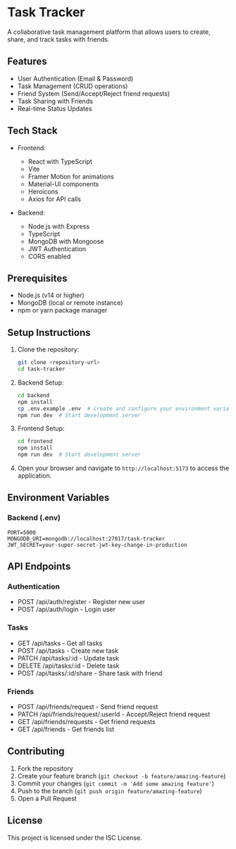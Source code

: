 # Task Tracker

A collaborative task management platform that allows users to create, share, and track tasks with friends.

## Features

- User Authentication (Email & Password)
- Task Management (CRUD operations)
- Friend System (Send/Accept/Reject friend requests)
- Task Sharing with Friends
- Real-time Status Updates

## Tech Stack

- Frontend:

  - React with TypeScript
  - Vite
  - Framer Motion for animations
  - Material-UI components
  - Heroicons
  - Axios for API calls

- Backend:
  - Node.js with Express
  - TypeScript
  - MongoDB with Mongoose
  - JWT Authentication
  - CORS enabled

## Prerequisites

- Node.js (v14 or higher)
- MongoDB (local or remote instance)
- npm or yarn package manager

## Setup Instructions

1. Clone the repository:

   ```bash
   git clone <repository-url>
   cd task-tracker
   ```

2. Backend Setup:

   ```bash
   cd backend
   npm install
   cp .env.example .env  # Create and configure your environment variables
   npm run dev  # Start development server
   ```

3. Frontend Setup:

   ```bash
   cd frontend
   npm install
   npm run dev  # Start development server
   ```

4. Open your browser and navigate to `http://localhost:5173` to access the application.

## Environment Variables

### Backend (.env)

```
PORT=5000
MONGODB_URI=mongodb://localhost:27017/task-tracker
JWT_SECRET=your-super-secret-jwt-key-change-in-production
```

## API Endpoints

### Authentication

- POST /api/auth/register - Register new user
- POST /api/auth/login - Login user

### Tasks

- GET /api/tasks - Get all tasks
- POST /api/tasks - Create new task
- PATCH /api/tasks/:id - Update task
- DELETE /api/tasks/:id - Delete task
- POST /api/tasks/:id/share - Share task with friend

### Friends

- POST /api/friends/request - Send friend request
- PATCH /api/friends/request/:userId - Accept/Reject friend request
- GET /api/friends/requests - Get friend requests
- GET /api/friends - Get friends list

## Contributing

1. Fork the repository
2. Create your feature branch (`git checkout -b feature/amazing-feature`)
3. Commit your changes (`git commit -m 'Add some amazing feature'`)
4. Push to the branch (`git push origin feature/amazing-feature`)
5. Open a Pull Request

## License

This project is licensed under the ISC License.
